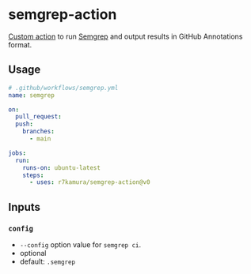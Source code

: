 # semgrep-action

[Custom action](https://docs.github.com/en//actions/creating-actions/about-custom-actions)
to run [Semgrep](https://github.com/returntocorp/semgrep) and output results in GitHub Annotations format.

## Usage

```yaml
# .github/workflows/semgrep.yml
name: semgrep

on:
  pull_request:
  push:
    branches:
      - main

jobs:
  run:
    runs-on: ubuntu-latest
    steps:
      - uses: r7kamura/semgrep-action@v0
```

## Inputs

### `config`

- `--config` option value for `semgrep ci`.
- optional
- default: `.semgrep`
